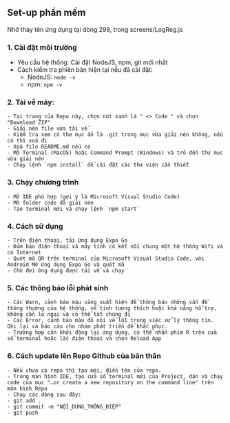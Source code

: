 ## Set-up phần mềm
Nhớ thay tên ứng dụng tại dòng 298, trong screens/LogReg.js


### 1. Cài đặt môi trường
 - Yêu cầu hệ thống: Cài đặt NodeJS, npm, git mới nhất
 - Cách kiểm tra phiên bản hiện tại nếu đã cài đặt:
    - NodeJS: `node -v`
    - npm: `npm -v`

### 2. Tải về máy:
    - Tại trang của Repo này, chọn nút xanh lá " <> Code " và chọn "Download ZIP"
    - Giải nén file vừa tải về
    - Kiểm tra xem có thư mục ẩn là .git trong mục vừa giải nén không, nếu có thì xoá đi
    - Xoá file README.md nếu có
    - Mở Terminal (MacOS) hoặc Command Prompt (Windows) và trỏ đến thư mục vừa giải nén
    - Chạy lệnh `npm install` để cài đặt các thư viện cần thiết

### 3. Chạy chương trình
    - Mở IDE phù hợp (gợi ý là Microsoft Visual Studio Code)
    - Mở folder code đã giải nén
    - Tạo terminal mới và chạy lệnh `npm start`

### 4. Cách sử dụng
    - Trên điện thoại, tải ứng dụng Expo Go
    - Đảm bảo điện thoại và máy tính có kết nối chung một hệ thống Wifi và có Internet
    - Quét mã QR trên terminal của Microsoft Visual Studio Code, với Android Mở ứng dụng Expo Go và quét mã
    - Chờ đợi ứng dụng được tải về và chạy

### 5. Các thông báo lỗi phát sinh
    - Các Warn, cảnh báo màu vàng xuất hiện để thông báo những vấn đề thông thường của hệ thống, về tính tương thích hoặc khả năng hỗ trợ, không cần lo ngại và có thể tắt chúng đi
    - Các Error, cảnh báo màu đỏ nói về lỗi trong việc xử lý thông tin. Ghi lại và báo cáo cho nhóm phát triển để khắc phục.
    - Trường hợp cần khởi động lại ứng dụng, có thể nhấn phím R trên cửa sổ terminal hoặc lắc điện thoại và chọn Reload App

### 6. Cách update lên Repo Github của bản thân
    - Nếu chưa có repo thì tạo mới, điền tên của repo.
    - Trong màn hình IDE, tạo cửa sổ terminal mới của Project, dán và chạy code của mục "…or create a new repository on the command line" trên màn hình Repo
    - Chạy các dòng sau đây:
    - git add .
    - git commit -m "NỘI_DUNG_THÔNG_ĐIỆP"
    - git push

